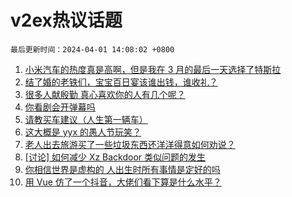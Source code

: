 # v2ex热议话题

`最后更新时间：2024-04-01 14:08:02 +0800`

1. [小米汽车的热度真是高啊，但是我在 3 月的最后一天选择了特斯拉](https://www.v2ex.com/t/1028654)
1. [结了婚的老铁们，宝宝百日宴该谁出钱，谁收礼？](https://www.v2ex.com/t/1028673)
1. [很多人献殷勤 真心喜欢你的人有几个呢？](https://www.v2ex.com/t/1028642)
1. [你看剧会开弹幕吗](https://www.v2ex.com/t/1028643)
1. [请教买车建议（人生第一辆车）](https://www.v2ex.com/t/1028707)
1. [这大概是 yyx 的愚人节玩笑？](https://www.v2ex.com/t/1028662)
1. [老人出去旅游买了一些垃圾东西还洋洋得意如何劝说？](https://www.v2ex.com/t/1028592)
1. [[讨论] 如何减少 Xz Backdoor 类似问题的发生](https://www.v2ex.com/t/1028563)
1. [你相信世界是虚构的 人出生时所有事情是定好的吗](https://www.v2ex.com/t/1028680)
1. [用 Vue 仿了一个抖音，大佬们看下算是什么水平？](https://www.v2ex.com/t/1028678)

